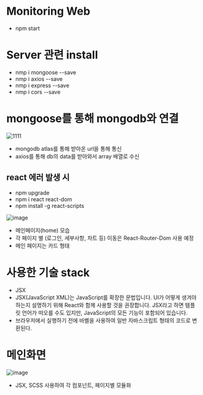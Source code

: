# Monitoring Web
- npm start

# Server 관련 install
- nmp i mongoose --save
- nmp i axios --save
- nmp i express --save
- nmp i cors --save

# mongoose를 통해 mongodb와 연결
![1111](https://user-images.githubusercontent.com/33975284/168006534-430c8d8e-3e43-4740-acbb-763b6e683593.PNG)
- mongodb atlas를 통해 받아온 url을 통해 통신
- axios를 통해 db의 data를 받아와서 array 배열로 수신

## react 에러 발생 시
- npm upgrade
- npm i react react-dom
- npm install -g react-scripts

![image](https://user-images.githubusercontent.com/33484628/166095371-fb82ed90-391b-45e4-a2b3-cd74c709dcb5.png)
- 메인페이지(home) 모습
- 각 페이지 별 (로그인, 세부사항, 차트 등) 이동은 React-Router-Dom 사용 예정
- 메인 페이지는 카드 형태




# 사용한 기술 stack
 - JSX 
 - JSX(JavaScript XML)는 JavaScript를 확장한 문법입니다. UI가 어떻게 생겨야 하는지 설명하기 위해 React와 함께 사용할 것을 권장합니다. JSX라고 하면 템플릿 언어가 떠오를 수도 있지만, JavaScript의 모든 기능이 포함되어 있습니다.
 - 브라우저에서 실행하기 전에 바벨을 사용하여 일반 자바스크립트 형태의 코드로 변환된다. 

 
 
 
 # 메인화면
 ![image](https://user-images.githubusercontent.com/33484628/166213871-7b71c32e-dbe9-4d38-9cb8-702a94d41621.png)
- JSX, SCSS 사용하여 각 컴포넌트, 페이지별 모듈화
